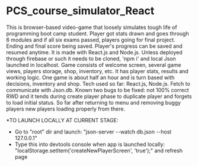 # PCS_course_simulator_React
This is browser-based video-game that loosely simulates tough life of programming boot camp student. 
Player got stats drawn and goes through 6 modules and if all six exams passed, players going for final project. Ending and final score being saved.
Player's progress can be saved and resumed anytime.
It is made with React.js and Node.js. 
Unless deployed through firebase or such it needs to be cloned, 'npm i' and local Json launched in localhost.
Game consists of welcome screen, several game views, players storage, shop, inventory, etc. It has player stats, results and working logic.
One game is about half an hour and is turn based with decisions, inventory and shop.
Tech used so far: React.js, Node.js. Fetch to communicate with Json.db.
Known two bugs to be fixed: not 100% correct RWD and it tends during create player phase to duplicate player and forgets to load initial status. 
So far after returning to menu and removing buggy players new players loading properly from there.

*TO LAUNCH LOCALLY AT CURRENT STAGE: 
- Go to "root" dir and launch: "json-server --watch db.json --host 127.0.0.1"
- Type this into devtools console when app is launched locally: "localStorage.setItem('createNewPlayerScreen', 'true');" and refresh page
